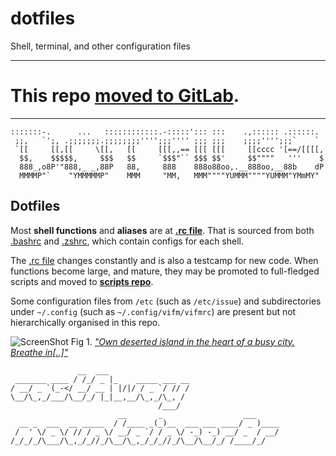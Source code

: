 # dotfiles
Shell, terminal, and other configuration files

---

# This repo __[moved to GitLab](https://gitlab.com/mountaineerbr/dotfiles/)__.

---

    :::::::-.      ...   ::::::::::::.-:::::'::: :::    .,:::::: .::::::. 
     ;;,   `';, .;;;;;;;.;;;;;;;;'''';;;'''' ;;; ;;;    ;;;;'''';;;`    ` 
     `[[     [[,[[     \[[,   [[     [[[,,== [[[ [[[     [[cccc '[==/[[[[,
      $$,    $$$$$,     $$$   $$     `$$$"`` $$$ $$'     $$""""   '''    $
      888_,o8P'"888,_ _,88P   88,     888    888o88oo,.__888oo,__88b    dP
      MMMMP"`    "YMMMMMP"    MMM     "MM,   MMM""""YUMMM""""YUMMM"YMmMY" 


## Dotfiles

Most __shell functions__ and __aliases__ are at __[.rc file](.rc)__.
That is sourced from
both [.bashrc](https://gitlab.com/mountaineerbr/dotfiles/-/blob/main/.bashrc) and [.zshrc](https://gitlab.com/mountaineerbr/dotfiles/-/blob/main/.zshrc), which contain configs for each shell.

The [.rc file](https://gitlab.com/mountaineerbr/dotfiles/-/blob/main/.rc) changes constantly and is also a testcamp for new code.
When functions become large, and mature, they may be promoted to
full-fledged scripts and moved to __[scripts repo](https://gitlab.com/mountaineerbr/scripts)__.

Some configuration files from `/etc` (such as `/etc/issue`) and subdirectories under `~/.config` (such as `~/.config/vifm/vifmrc`) are present but not hierarchically organised in this repo. 

  
  

![ScreenShot](https://gitlab.com/mountaineerbr/dotfiles/-/raw/main/git_screenshot1.png)
Fig 1. [*"Own deserted island in the heart of a busy city. Breathe in[..]"*](https://www.youtube.com/watch?v=Mu3BfD6wmPg "Chilled Cow by Kupla")

  
  

                   __  ___                  
     _______ ____ / /_/ _ |_    _____ ___ __
    / __/ _ `(_-</ __/ __ | |/|/ / _ `/ // /
    \__/\_,_/___/\__/_/ |_|__,__/\_,_/\_, / 
                                     /___/  
                            __       _                  ___     
      __ _  ___  __ _____  / /____ _(_)__  ___ ___ ____/ _ )____
     /  ' \/ _ \/ // / _ \/ __/ _ `/ / _ \/ -_) -_) __/ _  / __/
    /_/_/_/\___/\_,_/_//_/\__/\_,_/_/_//_/\__/\__/_/ /____/_/   
                                                            

